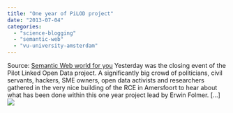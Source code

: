 ```yaml
---
title: "One year of PiLOD project"
date: "2013-07-04"
categories: 
  - "science-blogging"
  - "semantic-web"
  - "vu-university-amsterdam"
---
```


Source: [Semantic Web world for you](http://semweb4u.wordpress.com/feed/) Yesterday was the closing event of the Pilot Linked Open Data project. A significantly big crowd of politicians, civil servants, hackers, SME owners, open data activists and researchers gathered in the very nice building of the RCE in Amersfoort to hear about what has been done within this one year project lead by Erwin Folmer. \[…\]![](https://pixel.wp.com/b.gif?host=semweb4u.wordpress.com&blog=18410093&post=566&subd=semweb4u&ref=&feed=1)
